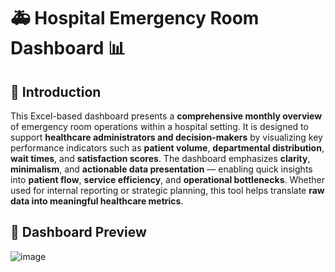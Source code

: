 # 🚑 Hospital Emergency Room Dashboard 📊  
## 🏥 Introduction

This Excel-based dashboard presents a **comprehensive monthly overview** of emergency room operations within a hospital setting. It is designed to support **healthcare administrators and decision-makers** by visualizing key performance indicators such as **patient volume**, **departmental distribution**, **wait times**, and **satisfaction scores**.
The dashboard emphasizes **clarity**, **minimalism**, and **actionable data presentation** — enabling quick insights into **patient flow**, **service efficiency**, and **operational bottlenecks**. Whether used for internal reporting or strategic planning, this tool helps translate **raw data into meaningful healthcare metrics**.

## 📸 Dashboard Preview  
![image](https://github.com/user-attachments/assets/4ea52d2e-58fc-46f4-ba6a-34690e96f171)

